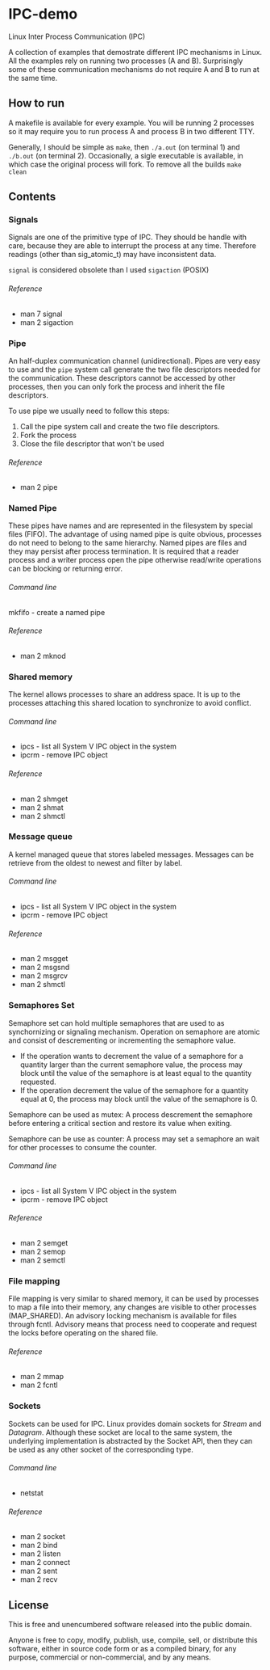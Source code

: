IPC-demo
========

Linux Inter Process Communication (IPC)

A collection of examples that demostrate different IPC mechanisms in Linux.
All the examples rely on running two processes (A and B). Surprisingly some of these communication mechanisms
do not require A and B to run at the same time.

## How to run

A makefile is available for every example.
You will be running 2 processes so it may require you to run process A and process B in two different TTY.

Generally, I should be simple as `make`, then `./a.out` (on terminal 1) and `./b.out` (on terminal 2).
Occasionally, a sigle executable is available, in which case the original process will fork. 
To remove all the builds `make clean`

## Contents
### Signals
Signals are one of the primitive type of IPC. They should be handle with care, because they are able to interrupt
the process at any time. Therefore readings (other than sig\_atomic\_t) may have inconsistent data.

`signal` is considered obsolete than I used `sigaction` (POSIX)

###### Reference
* man 7 signal
* man 2 sigaction

### Pipe
An half-duplex communication channel (unidirectional). Pipes are very easy to use and the `pipe` system call
generate the two file descriptors needed for the communication. These descriptors cannot be accessed by other processes, 
then you can only fork the process and inherit the file descriptors.

To use pipe we usually need to follow this steps:
1. Call the pipe system call and create the two file descriptors.
2. Fork the process
3. Close the file descriptor that won't be used

###### Reference
* man 2 pipe

### Named Pipe
These pipes have names and are represented in the filesystem by special files (FIFO). The advantage of using named pipe
is quite obvious, processes do not need to belong to the same hierarchy.
Named pipes are files and they may persist after process termination. It is required that a reader process and a writer process
open the pipe otherwise read/write operations can be blocking or returning error.

###### Command line
mkfifo - create a named pipe

###### Reference
* man 2 mknod

### Shared memory
The kernel allows processes to share an address space.
It is up to the processes attaching this shared location to synchronize to avoid conflict.

###### Command line
* ipcs  - list all System V IPC object in the system
* ipcrm - remove IPC object

###### Reference
* man 2 shmget
* man 2 shmat
* man 2 shmctl

### Message queue
A kernel managed queue that stores labeled messages.
Messages can be retrieve from the oldest to newest and filter by label. 

###### Command line
* ipcs  - list all System V IPC object in the system
* ipcrm - remove IPC object

###### Reference
* man 2 msgget
* man 2 msgsnd
* man 2 msgrcv
* man 2 shmctl

### Semaphores Set
Semaphore set can hold multiple semaphores that are used to as synchornizing or signaling mechanism.
Operation on semaphore are atomic and consist of descrementing or incrementing the semaphore value.
* If the operation wants to decrement the value of a semaphore for a quantity larger than the current semaphore value, the process may block until the value of the semaphore is at least equal to the quantity requested.
* If the operation decrement the value of the semaphore for a quantity equal at 0, the process may block until the value of the semaphore is 0.

Semaphore can be used as mutex:
A process descrement the semaphore before entering a critical section and restore its value when exiting.

Semaphore can be use as counter:
A process may set a semaphore an wait for other processes to consume the counter. 

###### Command line
* ipcs  - list all System V IPC object in the system
* ipcrm - remove IPC object

###### Reference
* man 2 semget
* man 2 semop
* man 2 semctl

### File mapping
File mapping is very similar to shared memory, it can be used by processes to map a file into their memory,
any changes are visible to other processes (MAP\_SHARED). An advisory locking mechanism is available for files
through fcntl. Advisory means that process need to cooperate and request the locks before operating on the shared file.

###### Reference
* man 2 mmap
* man 2 fcntl

### Sockets
Sockets can be used for IPC. Linux provides domain sockets for _Stream_ and _Datagram_.
Although these socket are local to the same system, the underlying implementation is abstracted by the Socket API, then
they can be used as any other socket of the corresponding type.

###### Command line
* netstat

###### Reference
* man 2 socket
* man 2 bind
* man 2 listen
* man 2 connect
* man 2 sent
* man 2 recv

## License
This is free and unencumbered software released into the public domain.

Anyone is free to copy, modify, publish, use, compile, sell, or
distribute this software, either in source code form or as a compiled
binary, for any purpose, commercial or non-commercial, and by any
means.

